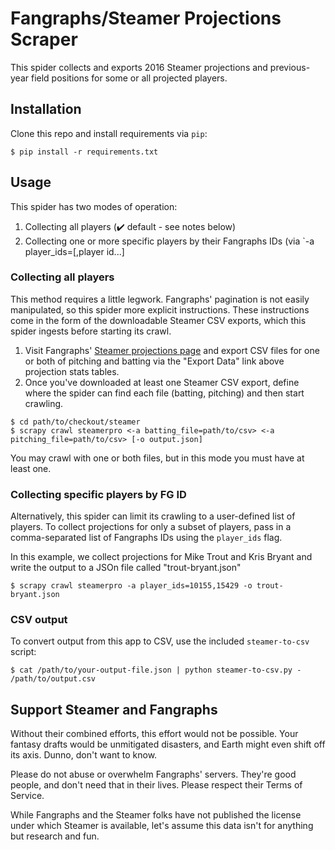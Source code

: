 # Fangraphs/Steamer Projections Scraper

This spider collects and exports 2016 Steamer projections
and previous-year field positions for some or all projected players.

## Installation

Clone this repo and install requirements via `pip`:

```shell
$ pip install -r requirements.txt
```

## Usage

This spider has two modes of operation:

1. Collecting all players (:heavy_check_mark: default - see notes below)
2. Collecting one or more specific players by their Fangraphs IDs
    (via `-a player_ids=<player id>[,player id...]

### Collecting all players

This method requires a little legwork. Fangraphs' pagination is not
easily manipulated, so this spider more explicit instructions.
These instructions come in the form of the downloadable Steamer CSV exports,
which this spider ingests before starting its crawl.

1. Visit Fangraphs' [Steamer projections page](http://www.fangraphs.com/projections.aspx?pos=all&stats=bat&type=steamer&team=0&lg=all&players=0) and export CSV files
    for one or both of pitching and batting via the "Export Data" link above
    projection stats tables.
2. Once you've downloaded at least one Steamer CSV export, define
    where the spider can find each file (batting, pitching) and
    then start crawling.

```shell
$ cd path/to/checkout/steamer
$ scrapy crawl steamerpro <-a batting_file=path/to/csv> <-a pitching_file=path/to/csv> [-o output.json]
```

You may crawl with one or both files, but in this mode
you must have at least one.

### Collecting specific players by FG ID

Alternatively, this spider can limit its crawling to a user-defined list of players.
To collect projections for only a subset of players, pass in a comma-separated
list of Fangraphs IDs using the `player_ids` flag.

In this example, we collect projections for Mike Trout and Kris Bryant
and write the output to a JSOn file called "trout-bryant.json"

```shell
$ scrapy crawl steamerpro -a player_ids=10155,15429 -o trout-bryant.json
```

### CSV output

To convert output from this app to CSV, use the included
`steamer-to-csv` script:

```shell
$ cat /path/to/your-output-file.json | python steamer-to-csv.py - /path/to/output.csv
```

## Support Steamer and Fangraphs

Without their combined efforts, this effort would not be possible.
Your fantasy drafts would be unmitigated disasters, and Earth
might even shift off its axis. Dunno, don't want to know.

Please do not abuse or overwhelm Fangraphs' servers. They're good people,
and don't need that in their lives. Please respect their Terms of Service.

While Fangraphs and the Steamer folks have not published the license under
which Steamer is available, let's assume this data isn't for anything
but research and fun.
